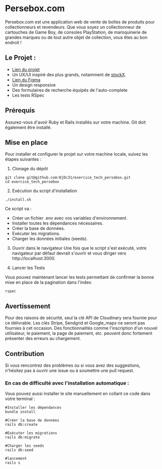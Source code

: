 # Persebox.com

Persebox.com est une application web de vente de boîtes de produits pour collectionneurs et revendeurs. Que vous soyez un collectionneur de cartouches de Game Boy, de consoles PlayStation, de maroquinerie de grandes marques ou de tout autre objet de collection, vous êtes au bon endroit !

## Le Projet :
- [Lien du projet](http://localhost:3000/products?sort=price_asc&commit=trier)
- Un UX/UI inspiré des plus grands, notamment de [stockX](https://stockx.com/fr-fr/search/sneakers?s=lo).
- [Lien du Figma](https://www.figma.com/file/xMNma6iAdy7ucEfk0FWdAp/Untitled?type=design&node-id=0%3A1&mode=design&t=1b3qIwmDifgTRjn1-1)
- Un design responsive
- Des formulaires de recherche équipés de l'auto-complete
- Les tests RSpec

## Prérequis

Assurez-vous d'avoir Ruby et Rails installés sur votre machine.
Git doit également être installé.

## Mise en place

Pour installer et configurer le projet sur votre machine locale, suivez les étapes suivantes :
1. Clonage du dépôt

```shell
git clone git@github.com:DjDc31/exercice_tech_persebox.git
cd exercice_tech_persebox
```
2. Exécution du script d'installation

```shell
./install.sh
```

Ce script va :
- Créer un fichier .env avec vos variables d'environnement.
- Installer toutes les dépendances nécessaires.
- Créer la base de données.
- Exécuter les migrations.
- Charger les données initiales (seeds).

3. Ouvrir dans le navigateur
Une fois que le script s'est exécuté, votre navigateur par défaut devrait s'ouvrir et vous diriger vers http://localhost:3000.

4. Lancer les Tests

Vous pouvez maintenant lancer les tests permettant de confirmer la bonne mise en place de la pagination dans l'index:

```shell
rspec
```

## Avertissement

Pour des raisons de sécurité, seul la clé API de Cloudinary sera fournie pour ce délivrable. Les clés Stripe, Sendgrid et Google_maps ne seront pas fournies à cet occasion. Des fonctionnalités comme l'inscription d'un nouvel utilisateur, le paiement, la page de paiement, etc. peuvent donc fortement présenter des erreurs au chargement.

## Contribution

Si vous rencontrez des problèmes ou si vous avez des suggestions, n'hésitez pas à ouvrir une issue ou à soumettre une pull request.





### En cas de difficulté avec l'installation automatique :

Vous pouvez aussi installer le site manuellement en collant ce code dans votre terminal :
```shell
#Installer les dépendances
bundle install

#Créer la base de données
rails db:create

#Exécuter les migrations
rails db:migrate

#Charger les seeds
rails db:seed

#lancement
rails s
```
